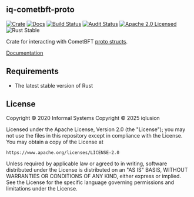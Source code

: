 ## iq-cometbft-proto

[![Crate][crate-image]][crate-link]
[![Docs][docs-image]][docs-link]
[![Build Status][build-image]][build-link]
[![Audit Status][audit-image]][audit-link]
[![Apache 2.0 Licensed][license-image]][license-link]
![Rust Stable][rustc-image]

Crate for interacting with CometBFT [proto structs][cometbft-go-proto-link].

[Documentation][docs-link]

## Requirements

- The latest stable version of Rust

## License

Copyright © 2020 Informal Systems
Copyright © 2025 iqlusion

Licensed under the Apache License, Version 2.0 (the "License");
you may not use the files in this repository except in compliance with the License.
You may obtain a copy of the License at

    https://www.apache.org/licenses/LICENSE-2.0

Unless required by applicable law or agreed to in writing, software
distributed under the License is distributed on an "AS IS" BASIS,
WITHOUT WARRANTIES OR CONDITIONS OF ANY KIND, either express or implied.
See the License for the specific language governing permissions and
limitations under the License.

[//]: # (badges)

[crate-image]: https://img.shields.io/crates/v/iq-cometbft-proto.svg
[crate-link]: https://crates.io/crates/iq-cometbft-proto
[docs-image]: https://docs.rs/iq-cometbft-proto/badge.svg
[docs-link]: https://docs.rs/iq-cometbft-proto/
[build-image]: https://github.com/iqlusioninc/cometbft-rs/workflows/Rust/badge.svg
[build-link]: https://github.com/iqlusioninc/cometbft-rs/actions?query=workflow%3ARust
[audit-image]: https://github.com/iqlusioninc/cometbft-rs/workflows/Audit-Check/badge.svg
[audit-link]: https://github.com/iqlusioninc/cometbft-rs/actions?query=workflow%3AAudit-Check
[license-image]: https://img.shields.io/badge/license-Apache2.0-blue.svg
[license-link]: https://github.com/iqlusioninc/cometbft-rs/blob/main/LICENSE
[rustc-image]: https://img.shields.io/badge/rustc-stable-blue.svg

[//]: # (general links)

[cometbft-go-proto-link]: https://github.com/cometbft/cometbft/tree/main/proto/cometbft
